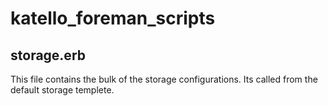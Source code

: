 # katello_foreman_scripts
## storage.erb
This file contains the bulk of the storage configurations.  Its called from the default storage templete.
